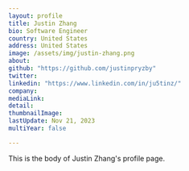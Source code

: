 ```yaml
---
layout: profile
title: Justin Zhang
bio: Software Engineer
country: United States
address: United States
image: /assets/img/justin-zhang.png
about:
github: "https://github.com/justinpryzby"
twitter: 
linkedin: "https://www.linkedin.com/in/ju5tinz/"
company: 
mediaLink:
detail:
thumbnailImage:
lastUpdate: Nov 21, 2023
multiYear: false

---
```


This is the body of Justin Zhang's profile page.
